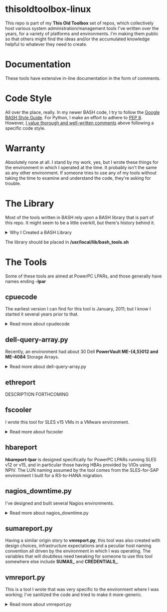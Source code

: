 # thisoldtoolbox-linux
This repo is part of my **This Old Toolbox** set of repos, which collectively host various system administration/management tools I've written over the years, for a variety of platforms and environments. I'm making them public so that others might find the ideas and/or the accumulated knowledge helpful to whatever they need to create.

# Documentation
These tools have extensive in-line documentation in the form of comments.

# Code Style
All over the place, really. In my newer BASH code, I try to follow the [Google BASH Style Guide](https://google.github.io/styleguide/shellguide.html). For Python, I make an effort to adhere to [PEP 8](https://peps.python.org/pep-0008/). However, [I value thorough and well-written comments](https://github.com/QuantumTux/thisoldtoolbox-linux/wiki/What-is-it-About-Documentation%3F) above following a specific code style.

# Warranty
Absolutely none at all. I stand by my work, yes, but I wrote these things for the environment in which I operated at the time. It probably isn't the same as any other environment. If someone tries to use any of my tools without taking the time to examine and understand the code, they're asking for trouble.

# The Library
Most of the tools written in BASH rely upon a BASH library that is part of this repo. It might seem to be a little overkill, but there's history behind it.

<details>

<summary>Why I Created a BASH Library</summary>

  I started developing tools in a PaaS environment hosting RHEL v2.1 through v4. As time went on, it included RHEL v5 through v7, and I typically had to support **N-3** (at one point, **N-4**!) versions of the OS. These issues were multiplied by the number of hardware vendors, which included IBM, HP, Sun (back when they sold X86-based hardware) and eventually VMware and Dell. When I moved to a SUSE environment, I had to deal with SLES v11 through v15, and added IBM Power9 LPARs (and even AIX v7) to the mix.

  The bottom line: it was hard to code a script that worked everywhere, and as part of easing that burden, I created a library that helped insulate me from the variations between OS versions and hardware platforms.

  Since leaving that older PaaS environment, I have slowly been re-factoring my tools to focus on modern OS versions and modern hardware, but the library proved helpful, so I generally still use it.

</details>

The library should be placed in **/usr/local/lib/bash_tools.sh**

# The Tools

Some of these tools are aimed at PowerPC LPARs, and those generally have names ending **-lpar**

## cpuecode
The earliest version I can find for this tool is January, 2011; but I know I started it several years prior to that.
<details>
<summary>Read more about cpudecode</summary>
  
  In the environment at that time, the host population was almost entirely physical, and there was a need to evaluate those systems, on the fly, during OS install. While the environment eventually shifted towards virtual hosts, the tool was still useful from time to time. It also became handy in the time of Spectre/Meltdown, and proved helpful in the PowerPC environment.

  Originally, the information on CPU flag meanings was in one huge **case** statement; I defend that by noting back in 2009, x86 CPUs had a lot fewer flags (dual-core was around, but quad-core wasn't yet common). In preparation for publishing it here, I took the vast majority of that information and moved it into the **cpudecode-data** file (a comment tells you where it needs to live), which basically just declares an array and populates it. The tools also depends on the BASH library.
  
</details>

## dell-query-array.py
Recently, an environment had about 30 Dell **PowerVault ME-{4,5}012 and ME-4084** Storage Arrays.
<details>
<summary>Read more about dell-query-array.py</summary>
  
  We didn't have a coherent monitoring/alerting strategy, so we weren't always aware of issues on a timely basis. While we were in the process of addressing that shortcoming, I developed this tool to meet dual needs. First, it provided a quick way for anyone in Operations to get a moment-in-time view of any Storage Array in the environment (quickly, without having to click around the GUI). Second, it provided a potential mechanism for the Monitoring Team (who were separate from Operations) to peek into a given Storage Array to gather detailed information when constructing an alert.

  **IMPORTANT!** This tool makes a number of assumptions about the environment in which it operates. These are detailed in the _Notes_ section of the comment header.

  One of my planned improvements was to provide a way for the tool to retrieve the password for the Management Controller login from a vault such as **1Password** or **LastPass** or whatever. That would be something very specific to the environment, and so I don't include it in this version. However, I have included a **man** page for the tool.

</details>

## ethreport
DESCRIPTION FORTHCOMING

## fscooler
I wrote this tool for SLES v15 VMs in a VMware environment.
<details>
<summary>Read more about fscooler</summary>
  
It automates XFS _Freeze_ and _Thaw_ operations during ESXi-mediated backups (basically, it "settles" the filesystems so the backup is "clean"). Invocation is controlled by the **open-vm-tools** configuration file `/etc/vmware-tools/tools.conf`, specifically the **[vmbackup]** stanza. Among other features, it allows definition of an "immune" Volume Group; that is, an LVM VG where no filesystem in that VG will be frozen. This is important, as freezing something like **/var** or **/tmp**, even for a second, can trigger catastrophic failures in other processes.

It's also important to note that this tool **_assumes_** that filesystems are all defined in/mounted by **/etc/fstab** and the entries use a "standard" syntax. Before deploying this tool in your environment, check my assumptions about that, and adjust the code if needed.

</details>

## hbareport
**hbareport-lpar** is designed specifically for PowerPC LPARs running SLES v12 or v15, and in particular those having HBAs provided by VIOs using NPIV. The LUN naming assumed by the tool comes from the SLES-for-SAP environment I built for a R3-to-HANA migration.

## nagios_downtime.py
I've designed and built several Nagios environments.
<details>
<summary>Read more about nagios_downtime.py</summary>
  
At one point, I developed this tool to integrate with other automation so those processes could exert a limited control over Nagios (specifically, the generation of alerts), generally during process flows that I noticed tended to generate false-positive notifications.

This tool expects to run as an **unprivileged** user (so don't try to run it as **root**); it also expects that user to be a member of a specific Group (identified by numeric **GID**). If you want to integrate it into your environment, then you'll need to tweak several variables, including **NAGIOS_URL_** and **REQUIRED_GROUP_**; of course, as currently engineered, the user ID under which it runs must also be recognized by your Nagios installation (and have control over the target objects).

</details>

## sumareport.py
Having a similar origin story to **vmreport.py**, this tool was also created with design choices, infrastructure expectations and a peculiar host naming convention all driven by the environment in which I was operating. The variables that will doubtless need tweaking for someone to use this tool somewhere else include **SUMAS_** and **CREDENTIALS_**.

## vmreport.py
This is a tool I wrote that was very specific to the environment where I was working; I've sanitized the code and tried to make it more-generic.
<details>
<summary>Read more about vmreport.py</summary>

That said, by design, it is limited to operating against, at most, two ESXi infrastructures (and assumes those are in different data centers, although that's not a critical distinction). There's logic to find a specific host (sort of a "Does a VM with this name exist in this place?" check); the code assumes a host naming convention that, again, was peculiar to the original environment. Bottom Line: You'll need to adapt this tool to **your** environment, don't try to use it as-is. Mainly, I'm publishing it because I found the existing examples of how to use the Python vSphere modules a bit wanting (I wrote this before VMware published the "Community examples"), and I think my code did a better job of demonstrating the basic functionality and making it easy for someone else to understand and adapt to their needs.

</details>
